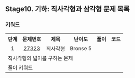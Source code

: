 ## Stage10. 기하: 직사각형과 삼각형 문제 목록
### 키워드

<table>
  <tr>
    <th>단계</th>
    <th>문제번호</th>
    <th>제목</th>
    <th>난이도</th>
    <th>풀이</th>
    <th>코드</th>
  </tr>
  <tr>
    <td align="center">1</td>
    <td align="center"><a href="https://www.acmicpc.net/problem/27323">27323</a></td>
    <td aligh="center">직사각형</td>
    <td aligh="center">Bronse 5</td>
    <td aligh="center"></td>
    <td aligh="center"></td>
  </tr>
  <tr><td colspan="6">직사각형의 넓이를 구하는 문제</td></tr>
  <tr><td colspan="6">
    <div>풀이 키워드</div>
  </td></tr>
</table>
